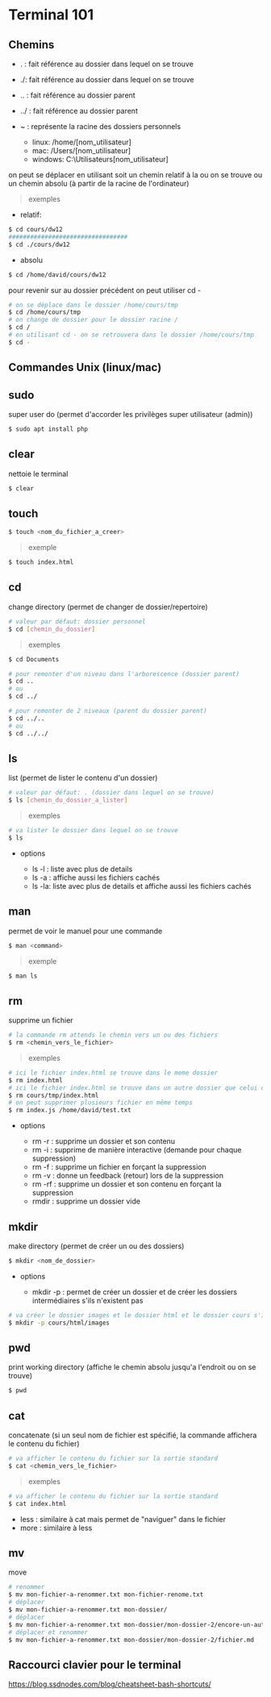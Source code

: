 # Terminal 101

## Chemins

- . : fait référence au dossier dans lequel on se trouve
- ./: fait référence au dossier dans lequel on se trouve

- .. : fait référence au dossier parent
- ../ : fait référence au dossier parent

- ~ : représente la racine des dossiers personnels
  - linux: /home/[nom_utilisateur]
  - mac: /Users/[nom_utilisateur]
  - windows: C:\Utilisateurs\[nom_utilisateur]

on peut se déplacer en utilisant soit un chemin relatif à la ou on se trouve ou un chemin absolu (à partir de la racine de l'ordinateur)

> exemples

- relatif:

```bash
$ cd cours/dw12
#################################
$ cd ./cours/dw12
```

- absolu

```bash
$ cd /home/david/cours/dw12
```

pour revenir sur au dossier précédent on peut utiliser cd -

```bash
# on se déplace dans le dossier /home/cours/tmp
$ cd /home/cours/tmp
# on change de dossier pour le dossier racine /
$ cd /
# en utilisant cd - on se retrouvera dans le dossier /home/cours/tmp
$ cd -
```

## Commandes Unix (linux/mac)

## sudo

super user do (permet d'accorder les privilèges super utilisateur (admin))

```bash
$ sudo apt install php
```

## clear

nettoie le terminal

```bash
$ clear
```

## touch

```bash
$ touch <nom_du_fichier_a_creer>
```

> exemple

```bash
$ touch index.html
```

## cd

change directory (permet de changer de dossier/repertoire)

```bash
# valeur par défaut: dossier personnel
$ cd [chemin_du_dossier]
```

> exemples

```bash
$ cd Documents
```

```bash
# pour remonter d'un niveau dans l'arborescence (dossier parent)
$ cd ..
# ou
$ cd ../
```

```bash
# pour remonter de 2 niveaux (parent du dossier parent)
$ cd ../..
# ou
$ cd ../../
```

## ls

list (permet de lister le contenu d'un dossier)

```bash
# valeur par défaut: . (dossier dans lequel on se trouve)
$ ls [chemin_du_dossier_a_lister]
```

> exemples

```bash
# va lister le dossier dans lequel on se trouve
$ ls
```

- options

  - ls -l : liste avec plus de details
  - ls -a : affiche aussi les fichiers cachés
  - ls -la: liste avec plus de details et affiche aussi les fichiers cachés

## man

permet de voir le manuel pour une commande

```bash
$ man <command>
```

> exemple

```bash
$ man ls
```

## rm

supprime un fichier

```bash
# la commande rm attends le chemin vers un ou des fichiers
$ rm <chemin_vers_le_fichier>
```

> exemples

```bash
# ici le fichier index.html se trouve dans le meme dossier
$ rm index.html
# ici le fichier index.html se trouve dans un autre dossier que celui dans lequel on se trouve
$ rm cours/tmp/index.html
# on peut supprimer plusieurs fichier en même temps
$ rm index.js /home/david/test.txt
```

- options

  - rm -r : supprime un dossier et son contenu
  - rm -i : supprime de manière interactive (demande pour chaque suppression)
  - rm -f : supprime un fichier en forçant la suppression
  - rm -v : donne un feedback (retour) lors de la suppression
  - rm -rf : supprime un dossier et son contenu en forçant la suppression
  - rmdir : supprime un dossier vide

## mkdir

make directory (permet de créer un ou des dossiers)

```bash
$ mkdir <nom_de_dossier>
```

- options

  - mkdir -p : permet de créer un dossier et de créer les dossiers intermédiaires s'ils n'existent pas

```bash
# va créer le dossier images et le dossier html et le dossier cours s'ils n'existent pas
$ mkdir -p cours/html/images
```

## pwd

print working directory (affiche le chemin absolu jusqu'a l'endroit ou on se trouve)

```bash
$ pwd
```

## cat

concatenate (si un seul nom de fichier est spécifié, la commande affichera le contenu du fichier)

```bash
# va afficher le contenu du fichier sur la sortie standard
$ cat <chemin_vers_le_fichier>
```

> exemples

```bash
# va afficher le contenu du fichier sur la sortie standard
$ cat index.html
```

- less : similaire à cat mais permet de "naviguer" dans le fichier
- more : similaire à less

## mv

move

```bash
# renommer
$ mv mon-fichier-a-renommer.txt mon-fichier-renome.txt
# déplacer
$ mv mon-fichier-a-renommer.txt mon-dossier/
# déplacer
$ mv mon-fichier-a-renommer.txt mon-dossier/mon-dossier-2/encore-un-autre
# déplacer et renommer
$ mv mon-fichier-a-renommer.txt mon-dossier/mon-dossier-2/fichier.md
```

##

## Raccourci clavier pour le terminal

https://blog.ssdnodes.com/blog/cheatsheet-bash-shortcuts/

